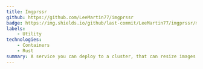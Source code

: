```yaml
---
title: Imgprssr
github: https://github.com/LeeMartin77/imgprssr
badge: https://img.shields.io/github/last-commit/LeeMartin77/imgprssr/main
labels: 
    - Utility
technologies: 
    - Containers
    - Rust
summary: A service you can deploy to a cluster, that can resize images on the fly based on either a directory or a downstream HTTP source.
---
```

